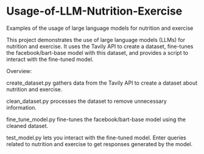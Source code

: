 # Usage-of-LLM-Nutrition-Exercise
Examples of the usage of large language models for nutrition and exercise


This project demonstrates the use of large language models (LLMs) for nutrition and exercise. It uses the Tavily API to create a dataset, fine-tunes the facebook/bart-base model with this dataset, and provides a script to interact with the fine-tuned model.

Overview:

create_dataset.py gathers data from the Tavily API to create a dataset about nutrition and exercise.

clean_dataset.py processes the dataset to remove unnecessary information.

fine_tune_model.py fine-tunes the facebook/bart-base model using the cleaned dataset.

test_model.py lets you interact with the fine-tuned model. Enter queries related to nutrition and exercise to get responses generated by the model.
